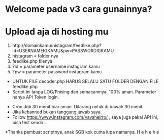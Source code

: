 # Welcome pada v3 cara gunainnya?
# Upload aja di hosting mu

1. http://domainkamu/nistagram/feedlike.php?id=USERNAMEIGKAMU&pw=PASSWORDIGKAMU
2. nistagram = folder nya
3. feedlike.php filenya
4. ?id = parameter username instagram kamu
5. ?pw = parameter password instagram kamu.

- UNTUK FILE decoder.php HARUS SELALU SATU FOLDER DENGAN FILE feedlike.php
- Script ini tanpa LOG/Phising dan semacamnya, 100% aman. Parameter hanya API Token login.

* Cron Job 30 menit biar aman. Dilarang untuk di bawah 30 menit.
* Jika kebanned bukan tanggung jawab saya.
* Follow https://www.instagram.com/vavaheirro/ , saya juga pakai API ini, bisa test sendiri.


*Thanks pembuat scriptnya, anak SGB kok cuma lupa namanya. H e h e h e
